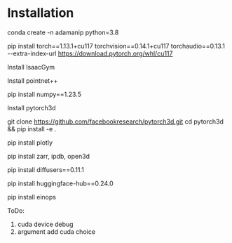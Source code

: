 # Installation
conda create -n adamanip python=3.8

pip install torch==1.13.1+cu117 torchvision==0.14.1+cu117 torchaudio==0.13.1 --extra-index-url https://download.pytorch.org/whl/cu117

Install IsaacGym

Install pointnet++

pip install numpy==1.23.5

Install pytorch3d

git clone https://github.com/facebookresearch/pytorch3d.git
cd pytorch3d && pip install -e .

pip install plotly

pip install zarr, ipdb, open3d

pip install diffusers==0.11.1

pip install huggingface-hub==0.24.0

pip install einops

ToDo:
1. cuda device debug
2. argument add cuda choice
